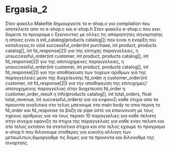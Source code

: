 # Ergasia_2
Στον φακελο Makefile δημιουργειτε το e-shop.ο για compilation ποu αποτελειτε απο το e-shop.c και e-shop.h
Στον φακελο e-shop.c που εκει δομειτε το προγραμa c ξεκινοντας με ολλες τις απαραιτητες σηναρτησης η οποιες ειναι 
η init_catalog(products catalog[]) που ειναι η εναρξη του καταλογου,το void successful_order(int purchase, int product, products catalog[], int fd_response[2]) για της επιτιχης παραγγελειες,
η unsuccessful_order(int customer, int product, products catalog[], int fd_response[2]) για της αποτυχημενες παραγγελειες, 
η unsuccessful_order(int customer, int product, products catalog[], int fd_response[2]) για την αποθηκευση των τυχεων αριθμων για της παραγγελειες μεσο της διοχετευσης fd_order
η customer_order(int customer, int fd_response[2]) για την αποθηκευση της επιτυχημες/αποτυχημενης παραγγελιας στην διοχετευση fd_order
η customer_order_result
η info(products catalog[], int total_orders, float total_revenue, int successful_orders) για να ενφανιζι καθε στιχιο απο τα προιοντα αναλιτικα
στο τελος μπενουμε στο main body το οπιο περνη το fd_order και fd_response τα βαζη σε pipe οστε να επικινονιση με τους τιχεους αριθμους για να τους περασι 10 παραγγελιες για καθε πελατη στην σινεχια εφανιζη τα στιχια της παραγγελιας για καθε εναν πελατι και στο τελος εκτιπονι τα στατιστικα στιχια
και στο τελος εχουμε το προγραμα e-shop.h που διλονουμε σταθερες για ευκολη αλλαγη των μεταωλιτων,διμιοργοθμε τις δομες για τα προιοντα και διλονοθμε της σιναρτισις
